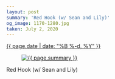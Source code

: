 ```yaml
---
layout: post
summary: 'Red Hook (w/ Sean and Lily)'
og_image: 1170-1280.jpg
taken: July 2, 2020
---
```


<div class="post">
 <time>
  <a href="/1170">
   {{ page.date | date: "%B %-d, %Y" }}
  </a>
 </time>
 <a href="/1170">
  <figure data-taken="7/2/2020">
   <img alt="{{ page.summary }}" sizes="(min-width: 700px) 50vw, calc(100vw - 2rem)" src="{{ site.assets_url }}/1170-640.jpg" srcset="{{ site.assets_url }}/1170-320.jpg 320w, {{ site.assets_url }}/1170-640.jpg 640w, {{ site.assets_url }}/1170-960.jpg 960w, {{ site.assets_url }}/1170-1280.jpg 1280w"/>
  </figure>
 </a>
 <span>
  Red Hook (w/ Sean and Lily)
 </span>
</div>
